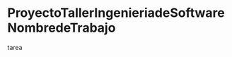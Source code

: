 ProyectoTallerIngenieriadeSoftwareNombredeTrabajo
=================================================

tarea

